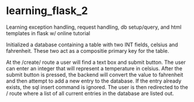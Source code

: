 # learning_flask_2
Learning exception handling, request handling, db setup/query, and html templates in flask w/ online tutorial

Initialized a database containing a table with two INT fields, celsius and fahrenheit. These two act as a compositie primary key for the table.

At the /create/ route a user will find a text box and submit button. The user can enter an integer that will represent a temperature in celsius. After the submit button is pressed, the backend will convert the value to fahrenheit and then attempt to add a new entry to the database. If the entry already exists, the sql insert command is ignored. The user is then redirected to the / route where a list of all current entries in the database are listed out.
 
